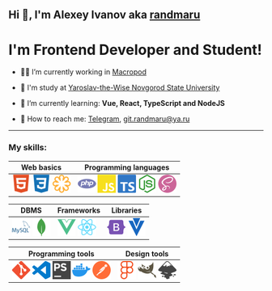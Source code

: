 ## Hi 👋, I'm Alexey Ivanov aka [randmaru](http://github.com/randmaru)

# I'm Frontend Developer and Student!

- 👨‍💼 I’m currently working in [Macropod](http://macropod.ru)

- 🏫 I'm study at [Yaroslav-the-Wise Novgorod State University](http://novsu.ru)

- 📖 I’m currently learning: **Vue, React, TypeScript and NodeJS**

- 📧 How to reach me: [Telegram](http://t.me/randmaru), git.randmaru@ya.ru

---

### **My skills**:

| Web basics | Programming languages |
| - | - |
| <img src="./assets/svg/html5.svg" alt="HTML5">&nbsp;<img src="./assets/svg/css3.svg" alt="CSS3">&nbsp;<img src="./assets/svg/svg.svg" alt="SVG"> | <img src="./assets/svg/php.svg" alt="PHP">&nbsp;<img src="./assets/svg/js.svg" alt="JavaScript">&nbsp;<img src="./assets/svg/ts.svg" alt="TypeScript">&nbsp;<img src="./assets/svg/nodejs.svg" alt="NodeJS">&nbsp;<img src="./assets/svg/sass.svg" alt="Sass"> |

| DBMS | Frameworks| Libraries |
| - | - | - |
| <img src="./assets/svg/mysql.svg" alt="MySQL">&nbsp;<img src="./assets/svg/mongodb.svg" alt="MongoDB"> | <img src="./assets/svg/vue.svg" alt="Vue">&nbsp;<img src="./assets/svg/react.svg" alt="React"> | <img src="./assets/svg/bootstrap.svg" alt="Bootstrap">&nbsp;<img src="./assets/svg/vuetify.svg" alt="Vuetify"> |

| Programming tools | Design tools |
| - | - |
| <img src="./assets/svg/git.svg" alt="Git">&nbsp;<img src="./assets/svg/vscode.svg" alt="Visual Studio Code">&nbsp;<img src="./assets/svg/phpstorm.svg" alt="phpStorm">&nbsp;<img src="./assets/svg/docker.svg" alt="Docker">&nbsp;<img src="./assets/svg/postman.svg" alt="Postman"> | <img src="./assets/svg/figma.svg" alt="Figma">&nbsp;<img src="./assets/svg/gimp.svg" alt="Gimp">&nbsp;<img src="./assets/svg/inkscape.svg" alt="Inkscape"> |

